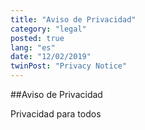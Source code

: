 ```yaml
---
title: "Aviso de Privacidad"
category: "legal"
posted: true
lang: "es"
date: "12/02/2019"
twinPost: "Privacy Notice"
---
```


##Aviso de Privacidad

Privacidad para todos